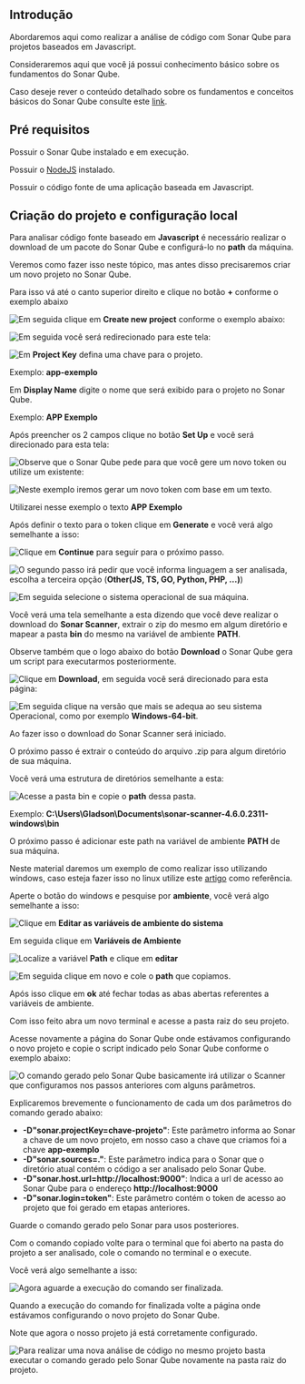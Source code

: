 ## Introdução

Abordaremos aqui como realizar a análise de código com Sonar Qube para projetos baseados em Javascript.

Consideraremos aqui que você já possui conhecimento básico sobre os fundamentos do Sonar Qube.

Caso deseje rever o conteúdo detalhado sobre os fundamentos e conceitos básicos do Sonar Qube consulte este <a href="https://github.com/GladsonBruno/SonarQube" target="_blank">link</a>.



## Pré requisitos

Possuir o Sonar Qube instalado e em execução.

Possuir o <a href="https://nodejs.org/en/" target="_blank">NodeJS</a> instalado.

Possuir o código fonte de uma aplicação baseada em Javascript.



## Criação do projeto e configuração local

Para analisar código fonte baseado em **Javascript** é necessário realizar o download de um pacote do Sonar Qube e configurá-lo no **path** da máquina.

Veremos como fazer isso neste tópico, mas antes disso precisaremos criar um novo projeto no Sonar Qube.

Para isso vá até o canto superior direito e clique no botão **+** conforme o exemplo abaixo

<img src="./imagens/1.png" style="float:left"/>

Em seguida clique em **Create new project** conforme o exemplo abaixo:

<img src="./imagens/2.png" style="float:left"/>

Em seguida você será redirecionado para este tela:

<img src="./imagens/3.PNG" style="float:left"/>



Em **Project Key** defina uma chave para o projeto.

Exemplo: **app-exemplo**



Em **Display Name** digite o nome que será exibido para o projeto no Sonar Qube.

Exemplo: **APP Exemplo**



Após preencher os 2 campos clique no botão **Set Up** e você será direcionado para esta tela:

<img src="./imagens/4.PNG" style="float:left"/>



Observe que o Sonar Qube pede para que você gere um novo token ou utilize um existente:

<img src="./imagens/5.PNG" style="float:left"/>

Neste exemplo iremos gerar um novo token com base em um texto.

Utilizarei nesse exemplo o texto **APP Exemplo**

Após definir o texto para o token clique em **Generate** e você verá algo semelhante a isso:

<img src="./imagens/6.PNG" style="float:left"/>

Clique em **Continue** para seguir para o próximo passo.

<img src="./imagens/7.PNG" style="float:left"/>

O segundo passo irá pedir que você informa linguagem a ser analisada, escolha a terceira opção (**Other(JS, TS, GO, Python, PHP, ...)**)



<img src="./imagens/8.PNG" style="float:left"/>

Em seguida selecione o sistema operacional de sua máquina.

Você verá uma tela semelhante a esta dizendo que você deve realizar o download do **Sonar Scanner**, extrair o zip do mesmo em algum diretório e mapear a pasta **bin** do mesmo na variável de ambiente **PATH**.

Observe também que o logo abaixo do botão **Download** o Sonar Qube gera um script para executarmos posteriormente.

<img src="./imagens/9.PNG" style="float:left"/>

Clique em **Download**, em seguida você será direcionado para esta página:

<img src="./imagens/10.PNG" style="float:left"/>

Em seguida clique na versão que mais se adequa ao seu sistema Operacional, como por exemplo **Windows-64-bit**.

Ao fazer isso o download do Sonar Scanner será iniciado.

O próximo passo é extrair o conteúdo do arquivo .zip para algum diretório de sua máquina.

Você verá uma estrutura de diretórios semelhante a esta:

<img src="./imagens/11.PNG" style="float:left"/>

Acesse a pasta bin e copie o **path** dessa pasta.

Exemplo: **C:\Users\Gladson\Documents\sonar-scanner-4.6.0.2311-windows\bin**

O próximo passo é adicionar este path na variável de ambiente **PATH** de sua máquina.

Neste material daremos um exemplo de como realizar isso utilizando windows, caso esteja fazer isso no linux utilize este [artigo](https://linuxize.com/post/how-to-add-directory-to-path-in-linux/) como referência.

Aperte o botão do windows e pesquise por **ambiente**, você verá algo semelhante a isso:

<img src="./imagens/12.png" style="float:left"/>

Clique em **Editar as variáveis de ambiente do sistema**

Em seguida clique em **Variáveis de Ambiente**

<img src="./imagens/13.png" style="float:left"/>

Localize a variável **Path** e clique em **editar**

<img src="./imagens/14.PNG" style="float:left"/>

Em seguida clique em novo e cole o **path** que copiamos.

Após isso clique em **ok** até fechar todas as abas abertas referentes a variáveis de ambiente.

Com isso feito abra um novo terminal e acesse a pasta raiz do seu projeto.

Acesse novamente a página do Sonar Qube onde estávamos configurando o novo projeto e copie o script indicado pelo Sonar Qube conforme o exemplo abaixo:

<img src="./imagens/15.png" style="float:left"/>

O comando gerado pelo Sonar Qube basicamente irá utilizar o Scanner que configuramos nos passos anteriores com alguns parâmetros.

Explicaremos brevemente o funcionamento de cada um dos parâmetros do comando gerado abaixo:

* **-D"sonar.projectKey=chave-projeto"**: Este parâmetro informa ao Sonar a chave de um novo projeto, em nosso caso a chave que criamos foi a chave **app-exemplo**
* <b>-D"sonar.sources=."</b>: Este parâmetro indica para o Sonar que o diretório atual contém o código a ser analisado pelo Sonar Qube.
* **-D"sonar.host.url=http://localhost:9000"**: Indica a url de acesso ao Sonar Qube para o endereço **http://localhost:9000**
* **-D"sonar.login=token"**: Este parâmetro contém o token de acesso ao projeto que foi gerado em etapas anteriores.

Guarde o comando gerado pelo Sonar para usos posteriores.



Com o comando copiado volte para o terminal que foi aberto na pasta do projeto a ser analisado, cole o comando no terminal e o execute.

Você verá algo semelhante a isso:

<img src="./imagens/16.PNG" style="float:left"/>

Agora aguarde a execução do comando ser finalizada.

Quando a execução do comando for finalizada volte a página onde estávamos configurando o novo projeto do Sonar Qube.

Note que agora o nosso projeto já está corretamente configurado.

<img src="./imagens/17.PNG" style="float:left"/>

Para realizar uma nova análise de código no mesmo projeto basta executar o comando gerado pelo Sonar Qube novamente na pasta raiz do projeto.